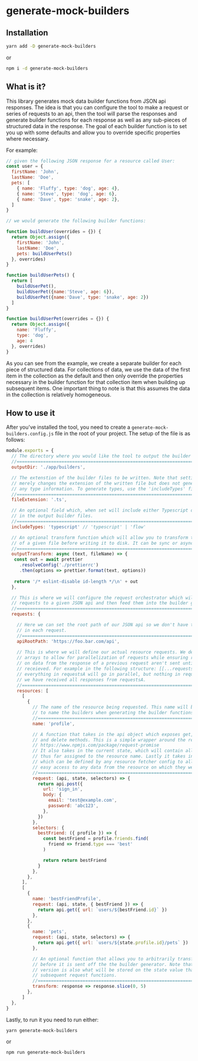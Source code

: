# generate-mock-builders

## Installation

```bash
yarn add -D generate-mock-builders
```

or

``` bash
npm i -d generate-mock-builders
```

## What is it?
This library generates mock data builder functions from JSON api responses. The idea is that you can configure the tool to make a request or series of requests to an api, then the tool will parse the responses and generate builder functions for each response as well as any sub-pieces of structured data in the response. The goal of each builder function is to set you up with some defaults and allow you to override specific properties where necessary.

For example:

```javascript
// given the following JSON response for a resource called User:
const user = {
  firstName: 'John',
  lastName: 'Doe',
  pets: [
    { name: 'Fluffy', type: 'dog', age: 4},
    { name: 'Steve', type: 'dog', age: 6},
    { name: 'Dave', type: 'snake', age: 2},
  ]
}

// we would generate the following builder functions:

function buildUser(overrides = {}) {
  return Object.assign({
    firstName: 'John',
    lastName: 'Doe',
    pets: buildUserPets()
  }, overrides)
}

function buildUserPets() {
  return [
    buildUserPet(), 
    buildUserPet({name:'Steve', age: 6}),
    buildUserPet({name:'Dave', type: 'snake', age: 2})
  ]
}

function buildUserPet(overrides = {}) {
  return Object.assign({ 
    name: 'Fluffy', 
    type: 'dog', 
    age: 4
  }, overrides)
}
```

As you can see from the example, we create a separate builder for each piece of structured data. For collections of data, we use the data of the first item in the collection as the default and then only override the properties necessary in the builder function for that collection item when building up subsequent items. One important thing to note is that this assumes the data in the collection is relatively homogeneous.

## How to use it

After you've installed the tool, you need to create a `generate-mock-builders.config.js` file in the root of your project. The setup of the file is as follows:

```javascript
module.exports = {
  // The directory where you would like the tool to output the builder files to
  //===========================================================================
  outputDir: './app/builders', 

  // The extenstion of the builder files to be written. Note that setting it to '.ts'
  // merely changes the extension of the written file but does not generate
  // any type information. To generate types, use the 'includeTypes' field.
  //===========================================================================
  fileExtension: '.ts',

  // An optional field which, when set will include either Typescript or Flow types
  // in the output builder files.
  //===========================================================================
  includeTypes: 'typescript' // 'typescript' | 'flow'

  // An optional transform function which will allow you to transform the output
  // of a given file before writing it to disk. It can be sync or async.
  //===========================================================================
  outputTransform: async (text, fileName) => {
   const out = await prettier
     .resolveConfig('./prettierrc')
     .then(options => prettier.format(text, options))
  
   return '/* eslint-disable id-length */\n' + out
  },

  // This is where we will configure the request orchestrator which will make
  // requests to a given JSON api and then feed them into the builder generator.
  //===========================================================================
  requests: {

    // Here we can set the root path of our JSON api so we don't have to repeat it
    // in each request.
    //===========================================================================
    apiRootPath: 'https://foo.bar.com/api',
    
    // This is where we will define our actual resource requests. We define this as an array of
    // arrays to allow for parallelization of requests while ensuring requests that depend
    // on data from the response of a previous request aren't sent until that response has been
    // receieved. For example in the following structure: [[...requestsA], [...requestsB]],
    // everything in requestsA will go in parallel, but nothing in requestsB will fire until
    // we have received all responses from requestsA.
    //===========================================================================
    resources: [
      [
        {
          // The name of the resource being requested. This name will be used
          // to name the builders when generating the builder functions.
          //=================================================================
          name: 'profile',

          // A function that takes in the api object which exposes get, post, put, patch,
          // and delete methods. This is a simple wrapper around the request-promise package
          // https://www.npmjs.com/package/request-promise
          // It also takes in the current state, which will contain all of the response data
          // thus far assigned to the resource name. Lastly it takes in any selectors defined
          // which can be defined by any resource fetcher config to allow subsequent functions
          // easy access to any data from the resource on which they were defined.
          //=================================================================
          request: (api, state, selectors) => {
            return api.post({
              url: 'sign_in',
              body: {
                email: 'test@example.com',
                password: 'abc123',
              },
            })
          },
          selectors: {
            bestFriend: ({ profile }) => {
              const bestFriend = profile.friends.find(
                friend => friend.type === 'best'
              )

              return return bestFriend
            }
          },
        },
      ],
      [
        {
          name: 'bestFriendProfile',
          request: (api, state, { bestFriend }) => {
            return api.get({ url: `users/${bestFriend.id}` })
          },
        },
        {
          name: 'pets',
          request: (api, state, selectors) => {
            return api.get({ url: `users/${state.profile.id}/pets` })
          },

          // An optional function that allows you to arbitrarily transform a response
          // before it is sent off the the builder generator. Note that the transformed
          // version is also what will be stored on the state value that is passed into
          // subsequent request functions.
          //=================================================================
          transform: response => response.slice(0, 5)
        },
      ]
  },
}
```

Lastly, to run it you need to run either:
```bash
yarn generate-mock-builders
``` 
or 

```bash
npm run generate-mock-builders
```